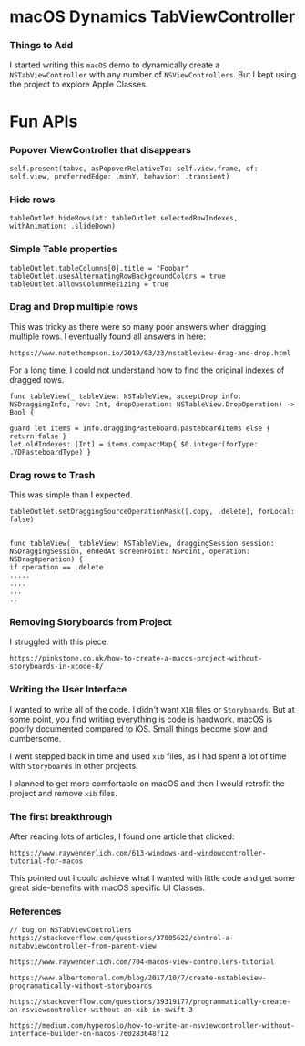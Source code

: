 # macOS Dynamics TabViewController
### Things to Add
I started writing this `macOS` demo to dynamically create a `NSTabViewController` with any number of `NSViewControllers`.  But I kept using the project to explore Apple Classes.

# Fun APIs
### Popover ViewController that disappears
```
self.present(tabvc, asPopoverRelativeTo: self.view.frame, of: self.view, preferredEdge: .minY, behavior: .transient)
```
### Hide rows
```
tableOutlet.hideRows(at: tableOutlet.selectedRowIndexes, withAnimation: .slideDown)
```
### Simple Table properties
```
tableOutlet.tableColumns[0].title = "Foobar"
tableOutlet.usesAlternatingRowBackgroundColors = true
tableOutlet.allowsColumnResizing = true
```
### Drag and Drop multiple rows
This was tricky as there were so many poor answers when dragging multiple rows.  I eventually found all answers in here:
```
https://www.natethompson.io/2019/03/23/nstableview-drag-and-drop.html
```
For a long time, I could not understand how to find the original indexes of dragged rows.

```
func tableView(_ tableView: NSTableView, acceptDrop info: NSDraggingInfo, row: Int, dropOperation: NSTableView.DropOperation) -> Bool {

guard let items = info.draggingPasteboard.pasteboardItems else { return false }
let oldIndexes: [Int] = items.compactMap{ $0.integer(forType: .YDPasteboardType) }
```
### Drag rows to Trash
This was simple than I expected.
```
tableOutlet.setDraggingSourceOperationMask([.copy, .delete], forLocal: false)


func tableView(_ tableView: NSTableView, draggingSession session: NSDraggingSession, endedAt screenPoint: NSPoint, operation: NSDragOperation) {
if operation == .delete
.....
....
...
..
```
### Removing Storyboards from Project
I struggled with this piece.
```
https://pinkstone.co.uk/how-to-create-a-macos-project-without-storyboards-in-xcode-8/
```
### Writing the User Interface
I wanted to write all of the code. I didn't want `XIB` files or `Storyboards`.  But at some point, you find writing everything is code is hardwork.  macOS is poorly documented compared to iOS.  Small things become slow and cumbersome.  

I went stepped back in time and used  `xib` files, as I had spent a lot of time with `Storyboards` in other projects.

I planned to get more comfortable on macOS and then I would retrofit the project and remove `xib` files.

### The first breakthrough
After reading lots of articles, I found one article that clicked:
```
https://www.raywenderlich.com/613-windows-and-windowcontroller-tutorial-for-macos
```
This pointed out I could achieve what I wanted with little code and get some great side-benefits with macOS specific UI Classes.


### References
```
// bug on NSTabViewControllers
https://stackoverflow.com/questions/37005622/control-a-nstabviewcontroller-from-parent-view

https://www.raywenderlich.com/704-macos-view-controllers-tutorial

https://www.albertomoral.com/blog/2017/10/7/create-nstableview-programatically-without-storyboards

https://stackoverflow.com/questions/39319177/programmatically-create-an-nsviewcontroller-without-an-xib-in-swift-3

https://medium.com/hyperoslo/how-to-write-an-nsviewcontroller-without-interface-builder-on-macos-760283648f12
```
